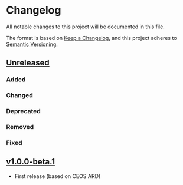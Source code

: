 # Changelog
All notable changes to this project will be documented in this file.

The format is based on [Keep a Changelog](https://keepachangelog.com/en/1.0.0/),
and this project adheres to [Semantic Versioning](https://semver.org/spec/v2.0.0.html).

## [Unreleased]

### Added

### Changed

### Deprecated

### Removed

### Fixed

## [v1.0.0-beta.1]

- First release (based on CEOS ARD)

[Unreleased]: <https://github.com/stac-extensions/accuracy/compare/v1.0.0-beta.1...HEAD>
[v1.0.0-beta.1]: <https://github.com/stac-extensions/eo/tree/v1.0.0-beta.1>
